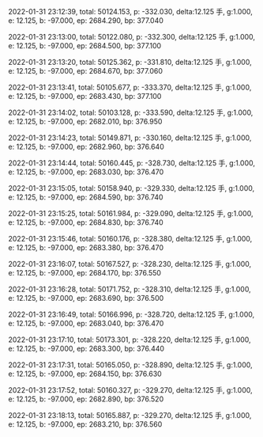 2022-01-31 23:12:39, total: 50124.153, p: -332.030, delta:12.125 手, g:1.000, e: 12.125, b: -97.000, ep: 2684.290, bp: 377.040

2022-01-31 23:13:00, total: 50122.080, p: -332.300, delta:12.125 手, g:1.000, e: 12.125, b: -97.000, ep: 2684.500, bp: 377.100

2022-01-31 23:13:20, total: 50125.362, p: -331.810, delta:12.125 手, g:1.000, e: 12.125, b: -97.000, ep: 2684.670, bp: 377.060

2022-01-31 23:13:41, total: 50105.677, p: -333.370, delta:12.125 手, g:1.000, e: 12.125, b: -97.000, ep: 2683.430, bp: 377.100

2022-01-31 23:14:02, total: 50103.128, p: -333.590, delta:12.125 手, g:1.000, e: 12.125, b: -97.000, ep: 2682.010, bp: 376.950

2022-01-31 23:14:23, total: 50149.871, p: -330.160, delta:12.125 手, g:1.000, e: 12.125, b: -97.000, ep: 2682.960, bp: 376.640

2022-01-31 23:14:44, total: 50160.445, p: -328.730, delta:12.125 手, g:1.000, e: 12.125, b: -97.000, ep: 2683.030, bp: 376.470

2022-01-31 23:15:05, total: 50158.940, p: -329.330, delta:12.125 手, g:1.000, e: 12.125, b: -97.000, ep: 2684.590, bp: 376.740

2022-01-31 23:15:25, total: 50161.984, p: -329.090, delta:12.125 手, g:1.000, e: 12.125, b: -97.000, ep: 2684.830, bp: 376.740

2022-01-31 23:15:46, total: 50160.176, p: -328.380, delta:12.125 手, g:1.000, e: 12.125, b: -97.000, ep: 2683.380, bp: 376.470

2022-01-31 23:16:07, total: 50167.527, p: -328.230, delta:12.125 手, g:1.000, e: 12.125, b: -97.000, ep: 2684.170, bp: 376.550

2022-01-31 23:16:28, total: 50171.752, p: -328.310, delta:12.125 手, g:1.000, e: 12.125, b: -97.000, ep: 2683.690, bp: 376.500

2022-01-31 23:16:49, total: 50166.996, p: -328.720, delta:12.125 手, g:1.000, e: 12.125, b: -97.000, ep: 2683.040, bp: 376.470

2022-01-31 23:17:10, total: 50173.301, p: -328.220, delta:12.125 手, g:1.000, e: 12.125, b: -97.000, ep: 2683.300, bp: 376.440

2022-01-31 23:17:31, total: 50165.050, p: -328.890, delta:12.125 手, g:1.000, e: 12.125, b: -97.000, ep: 2684.150, bp: 376.630

2022-01-31 23:17:52, total: 50160.327, p: -329.270, delta:12.125 手, g:1.000, e: 12.125, b: -97.000, ep: 2682.890, bp: 376.520

2022-01-31 23:18:13, total: 50165.887, p: -329.270, delta:12.125 手, g:1.000, e: 12.125, b: -97.000, ep: 2683.210, bp: 376.560